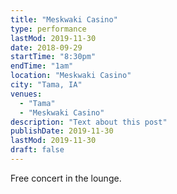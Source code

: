 ```yaml
---
title: "Meskwaki Casino"
type: performance
lastMod: 2019-11-30
date: 2018-09-29
startTime: "8:30pm"
endTime: "1am"
location: "Meskwaki Casino"
city: "Tama, IA"
venues:
  - "Tama"
  - "Meskwaki Casino"
description: "Text about this post"
publishDate: 2019-11-30
lastMod: 2019-11-30
draft: false
---
```

Free concert in the lounge.
